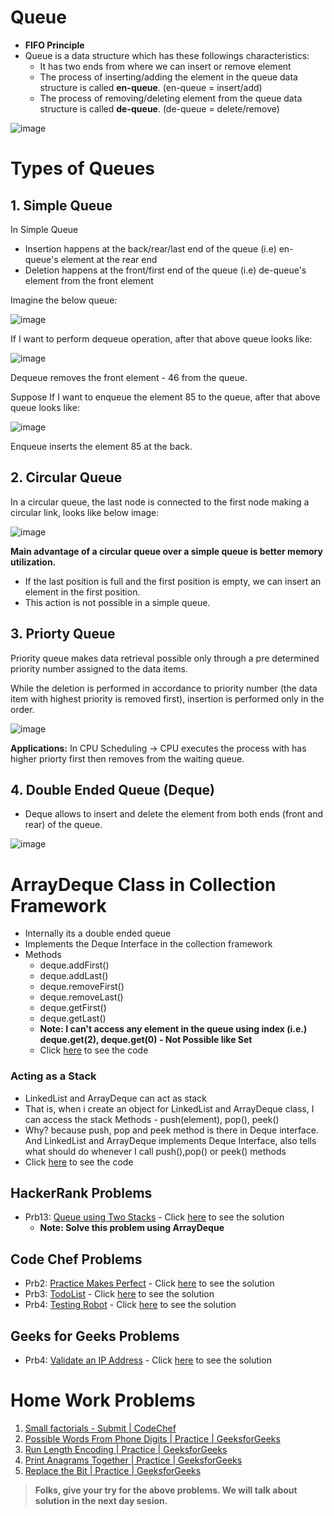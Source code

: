 # Queue

- **FIFO Principle**
- Queue is a data structure which has these followings characteristics:
  - It has two ends from where we can insert or remove element 
  - The process of inserting/adding the element in the queue data structure is called **en-queue**. (en-queue = insert/add) 
  - The process of removing/deleting element from the queue data structure is called **de-queue**. (de-queue = delete/remove)

![image](https://user-images.githubusercontent.com/70228962/171203574-c6541f9a-0dd2-4a39-989a-1bc563cd529f.png)

# Types of Queues

## 1. Simple Queue

In Simple Queue
  - Insertion happens at the back/rear/last end of the queue (i.e) en-queue's element at the rear end
  - Deletion happens at the front/first end of the queue (i.e) de-queue's element from the front element

Imagine the below queue:

![image](https://user-images.githubusercontent.com/70228962/171198327-4fe01a75-907c-4d0b-9554-e9b329661a0f.png)

If I want to perform dequeue operation, after that above queue looks like:

![image](https://user-images.githubusercontent.com/70228962/171198611-f26d314d-b7f4-4bd6-86c1-5f0b4e2268bf.png)

Dequeue removes the front element - 46 from the queue. 

Suppose If I want to enqueue the element 85 to the queue, after that above queue looks like:

![image](https://user-images.githubusercontent.com/70228962/171198915-8f81511b-3555-4d2b-96fc-1a35e9cecc0c.png)

Enqueue inserts the element 85 at the back.

## 2. Circular Queue

In a circular queue, the last node is connected to the first node making a circular link, looks like below image:

![image](https://user-images.githubusercontent.com/70228962/171199754-29b7e997-da6f-4133-80b3-54726bb36d46.png)

**Main advantage of a circular queue over a simple queue is better memory utilization.**  
  - If the last position is full and the first position is empty, we can insert an element in the first position. 
  - This action is not possible in a simple queue.

## 3. Priorty Queue

Priority queue makes data retrieval possible only through a pre determined priority number assigned to the data items.

While the deletion is performed in accordance to priority number (the data item with highest priority is removed first), insertion is performed only in the order.

![image](https://user-images.githubusercontent.com/70228962/171200492-60437bc7-f9d4-461f-ac04-f93aff1d31d5.png)

**Applications:**  In CPU Scheduling -> CPU executes the process with has higher priorty first then removes from the waiting queue.

## 4. Double Ended Queue (Deque)

-  Deque allows to insert and delete the element from both ends (front and rear) of the queue.

![image](https://user-images.githubusercontent.com/70228962/171202645-ed14d6b6-b719-45a7-a1f7-de11e6d3087f.png)

# ArrayDeque Class in Collection Framework

- Internally its a double ended queue
- Implements the Deque Interface in the collection framework
- Methods
  - deque.addFirst()
  - deque.addLast()
  - deque.removeFirst()
  - deque.removeLast()
  - deque.getFirst()
  - deque.getLast()
  - **Note: I can't access any element in the queue using index (i.e.) deque.get(2), deque.get(0) - Not Possible like Set**
  - Click [here](./ArrayDequeDemo.java) to see the code

### Acting as a Stack

- LinkedList and ArrayDeque can act as stack
- That is, when i create an object for LinkedList and ArrayDeque class, I can access the stack Methods - push(element), pop(), peek()
- Why? because push, pop and peek method is there in Deque interface. And LinkedList and ArrayDeque implements Deque Interface, also tells what should do whenever I call push(),pop() or peek() methods
- Click [here](./ActsAsStack.java) to see the code

## HackerRank Problems

- Prb13: [Queue using Two Stacks](https://www.hackerrank.com/challenges/queue-using-two-stacks/problem) - Click [here](./HRPrb13.java) to see the solution
  - **Note: Solve this problem using ArrayDeque** 

## Code Chef Problems

- Prb2: [Practice Makes Perfect](https://www.codechef.com/submit-v2/PRACTICEPERF) - Click [here](./CCPrb2.java) to see the solution
- Prb3: [TodoList](https://www.codechef.com/submit-v2/TODOLIST) - Click [here](./CCPrb3.java) to see the solution
- Prb4: [Testing Robot](https://www.codechef.com/submit-v2/TSTROBOT) - Click [here](./CCPrb3.java) to see the solution

## Geeks for Geeks Problems
- Prb4: [Validate an IP Address](https://practice.geeksforgeeks.org/problems/validate-an-ip-address-1587115621/1/?page=1&company%5b%5d=Microsoft&category%5b%5d=Strings&sortBy=submissions) -  Click [here](./GFGPrb4.java) to see the solution


# Home Work Problems

1.	[Small factorials - Submit | CodeChef](https://www.codechef.com/submit-v2/FCTRL2)
2.	[Possible Words From Phone Digits | Practice | GeeksforGeeks](https://practice.geeksforgeeks.org/problems/possible-words-from-phone-digits-1587115620/1/?page=2&company%5b%5d=Microsoft&category%5b%5d=Strings&sortBy=submissions)
3.	[Run Length Encoding | Practice | GeeksforGeeks](https://practice.geeksforgeeks.org/problems/run-length-encoding/1/?page=1&company%5b%5d=Microsoft&category%5b%5d=Strings&sortBy=submissions)
4.	[Print Anagrams Together | Practice | GeeksforGeeks](https://practice.geeksforgeeks.org/problems/print-anagrams-together/1/?page=2&company%5b%5d=Microsoft&category%5b%5d=Strings&sortBy=submissions)
5.	[Replace the Bit | Practice | GeeksforGeeks](https://practice.geeksforgeeks.org/problems/replace-the-bit3212/1/?page=3&company%5b%5d=Microsoft&category%5b%5d=Strings&sortBy=submissions)
 
> **Folks, give your try for the above problems. We will talk about solution in the next day sesion.**
